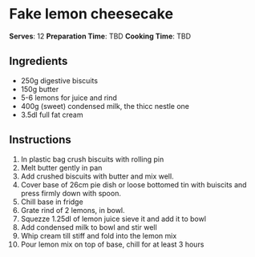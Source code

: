 # Fake lemon cheesecake
**Serves**: 12
**Preparation Time**: TBD
**Cooking Time**: TBD
## Ingredients
-   250g digestive biscuits
-   150g butter
-   5-6 lemons for juice and rind
-   400g (sweet) condensed milk, the thicc nestle one
-   3.5dl full fat cream

## Instructions
1. In plastic bag crush biscuits with rolling pin
2. Melt butter gently in pan
3. Add crushed biscuits with butter and mix well.
4. Cover base of 26cm pie dish or loose bottomed tin with buiscits and press firmly down with spoon.
5. Chill base in fridge
6. Grate rind of 2 lemons, in bowl.
7. Squezze 1.25dl of lemon juice sieve it and add it to bowl
8. Add condensed milk to bowl and stir well
9. Whip cream till stiff and fold into the lemon mix
10. Pour lemon mix on top of base, chill for at least 3 hours